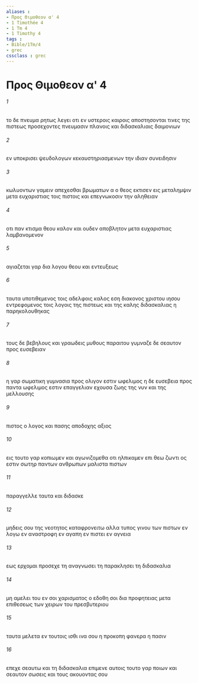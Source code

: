 ```yaml
---
aliases : 
- Προς Θιμοθεον α' 4
- 1 Timothée 4
- 1 Tm 4
- 1 Timothy 4
tags : 
- Bible/1Tm/4
- grec
cssclass : grec
---
```


# Προς Θιμοθεον α' 4

###### 1
το δε πνευμα ρητως λεγει οτι εν υστεροις καιροις αποστησονται τινες της πιστεως προσεχοντες πνευμασιν πλανοις και διδασκαλιαις δαιμονιων
###### 2
εν υποκρισει ψευδολογων κεκαυστηριασμενων την ιδιαν συνειδησιν
###### 3
κωλυοντων γαμειν απεχεσθαι βρωματων α ο θεος εκτισεν εις μεταλημψιν μετα ευχαριστιας τοις πιστοις και επεγνωκοσιν την αληθειαν
###### 4
οτι παν κτισμα θεου καλον και ουδεν αποβλητον μετα ευχαριστιας λαμβανομενον
###### 5
αγιαζεται γαρ δια λογου θεου και εντευξεως
###### 6
ταυτα υποτιθεμενος τοις αδελφοις καλος εση διακονος χριστου ιησου εντρεφομενος τοις λογοις της πιστεως και της καλης διδασκαλιας η παρηκολουθηκας
###### 7
τους δε βεβηλους και γραωδεις μυθους παραιτου γυμναζε δε σεαυτον προς ευσεβειαν
###### 8
η γαρ σωματικη γυμνασια προς ολιγον εστιν ωφελιμος η δε ευσεβεια προς παντα ωφελιμος εστιν επαγγελιαν εχουσα ζωης της νυν και της μελλουσης
###### 9
πιστος ο λογος και πασης αποδοχης αξιος
###### 10
εις τουτο γαρ κοπιωμεν και αγωνιζομεθα οτι ηλπικαμεν επι θεω ζωντι ος εστιν σωτηρ παντων ανθρωπων μαλιστα πιστων
###### 11
παραγγελλε ταυτα και διδασκε
###### 12
μηδεις σου της νεοτητος καταφρονειτω αλλα τυπος γινου των πιστων εν λογω εν αναστροφη εν αγαπη εν πιστει εν αγνεια
###### 13
εως ερχομαι προσεχε τη αναγνωσει τη παρακλησει τη διδασκαλια
###### 14
μη αμελει του εν σοι χαρισματος ο εδοθη σοι δια προφητειας μετα επιθεσεως των χειρων του πρεσβυτεριου
###### 15
ταυτα μελετα εν τουτοις ισθι ινα σου η προκοπη φανερα η πασιν
###### 16
επεχε σεαυτω και τη διδασκαλια επιμενε αυτοις τουτο γαρ ποιων και σεαυτον σωσεις και τους ακουοντας σου
